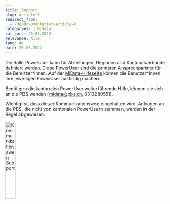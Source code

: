 ```yaml
---
title: Support
slug: article-6
redirect_from:
  - /de/dokumentation/article-6
categories: 1_Midata
cat_sort: 25.03.2022
relevance: Alle
lang: de
date: 25.03.2022
---
```


Die Rolle PowerUser kann für Abteilungen, Regionen und Kantonalverbände definiert werden. Diese PowerUser sind die primären Ansprechpartner für die Benutzer\*innen. Auf der [MiData-Hilfeseite](https://db.scout.ch/de/help) können die Benutzer\*innen ihre jeweiligen PowerUser ausfindig machen.

Benötigen die kantonalen PowerUser weiterführende Hilfe, können sie sich an die PBS wenden (midata@pbs.ch, 0313280551).

Wichtig ist, dass dieser Kommunikationsweg eingehalten wird. Anfragen an die PBS, die nicht von kantonalen PowerUsern stammen, werden in der Regel abgewiesen.

<img src="/images/documentation/Support_de.png" width="25%" alt="Kommunikationsweg Support"/>
